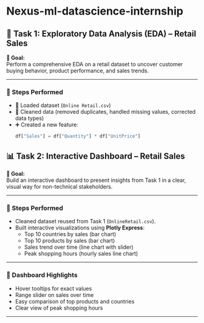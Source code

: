 # Nexus-ml-datascience-internship
## 🛒 Task 1: Exploratory Data Analysis (EDA) – Retail Sales

**🎯 Goal:**  
Perform a comprehensive EDA on a retail dataset to uncover customer buying behavior, product performance, and sales trends.

---

### 🔹 Steps Performed
- 📂 Loaded dataset (`Online Retail.csv`)
- 🧹 Cleaned data (removed duplicates, handled missing values, corrected data types)
- ➕ Created a new feature:  
  ```python
  df["Sales"] = df["Quantity"] * df["UnitPrice"]
## 📊 Task 2: Interactive Dashboard – Retail Sales

**🎯 Goal:**  
Build an interactive dashboard to present insights from Task 1 in a clear, visual way for non-technical stakeholders.

---

### 🔹 Steps Performed
- Cleaned dataset reused from Task 1 (`OnlineRetail.csv`).
- Built interactive visualizations using **Plotly Express**:
  - Top 10 countries by sales (bar chart)
  - Top 10 products by sales (bar chart)
  - Sales trend over time (line chart with slider)
  - Peak shopping hours (hourly sales line chart)

---

### 🔑 Dashboard Highlights
- Hover tooltips for exact values  
- Range slider on sales over time  
- Easy comparison of top products and countries  
- Clear view of peak shopping hours  



---
